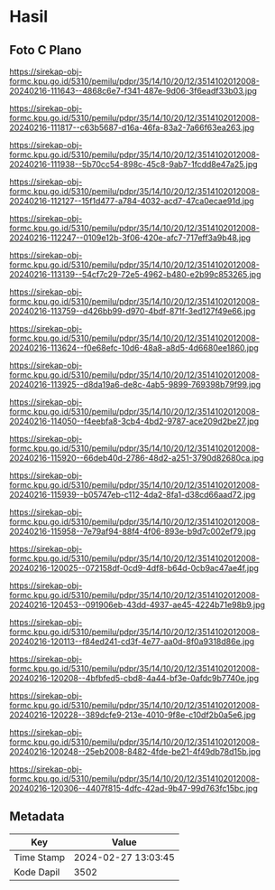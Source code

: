 # Hasil

## Foto C Plano

https://sirekap-obj-formc.kpu.go.id/5310/pemilu/pdpr/35/14/10/20/12/3514102012008-20240216-111643--4868c6e7-f341-487e-9d06-3f6eadf33b03.jpg

https://sirekap-obj-formc.kpu.go.id/5310/pemilu/pdpr/35/14/10/20/12/3514102012008-20240216-111817--c63b5687-d16a-46fa-83a2-7a66f63ea263.jpg

https://sirekap-obj-formc.kpu.go.id/5310/pemilu/pdpr/35/14/10/20/12/3514102012008-20240216-111938--5b70cc54-898c-45c8-9ab7-1fcdd8e47a25.jpg

https://sirekap-obj-formc.kpu.go.id/5310/pemilu/pdpr/35/14/10/20/12/3514102012008-20240216-112127--15f1d477-a784-4032-acd7-47ca0ecae91d.jpg

https://sirekap-obj-formc.kpu.go.id/5310/pemilu/pdpr/35/14/10/20/12/3514102012008-20240216-112247--0109e12b-3f06-420e-afc7-717eff3a9b48.jpg

https://sirekap-obj-formc.kpu.go.id/5310/pemilu/pdpr/35/14/10/20/12/3514102012008-20240216-113139--54cf7c29-72e5-4962-b480-e2b99c853265.jpg

https://sirekap-obj-formc.kpu.go.id/5310/pemilu/pdpr/35/14/10/20/12/3514102012008-20240216-113759--d426bb99-d970-4bdf-871f-3ed127f49e66.jpg

https://sirekap-obj-formc.kpu.go.id/5310/pemilu/pdpr/35/14/10/20/12/3514102012008-20240216-113624--f0e68efc-10d6-48a8-a8d5-4d6680ee1860.jpg

https://sirekap-obj-formc.kpu.go.id/5310/pemilu/pdpr/35/14/10/20/12/3514102012008-20240216-113925--d8da19a6-de8c-4ab5-9899-769398b79f99.jpg

https://sirekap-obj-formc.kpu.go.id/5310/pemilu/pdpr/35/14/10/20/12/3514102012008-20240216-114050--f4eebfa8-3cb4-4bd2-9787-ace209d2be27.jpg

https://sirekap-obj-formc.kpu.go.id/5310/pemilu/pdpr/35/14/10/20/12/3514102012008-20240216-115920--66deb40d-2786-48d2-a251-3790d82680ca.jpg

https://sirekap-obj-formc.kpu.go.id/5310/pemilu/pdpr/35/14/10/20/12/3514102012008-20240216-115939--b05747eb-c112-4da2-8fa1-d38cd66aad72.jpg

https://sirekap-obj-formc.kpu.go.id/5310/pemilu/pdpr/35/14/10/20/12/3514102012008-20240216-115958--7e79af94-88f4-4f06-893e-b9d7c002ef79.jpg

https://sirekap-obj-formc.kpu.go.id/5310/pemilu/pdpr/35/14/10/20/12/3514102012008-20240216-120025--072158df-0cd9-4df8-b64d-0cb9ac47ae4f.jpg

https://sirekap-obj-formc.kpu.go.id/5310/pemilu/pdpr/35/14/10/20/12/3514102012008-20240216-120453--091906eb-43dd-4937-ae45-4224b71e98b9.jpg

https://sirekap-obj-formc.kpu.go.id/5310/pemilu/pdpr/35/14/10/20/12/3514102012008-20240216-120113--f84ed241-cd3f-4e77-aa0d-8f0a9318d86e.jpg

https://sirekap-obj-formc.kpu.go.id/5310/pemilu/pdpr/35/14/10/20/12/3514102012008-20240216-120208--4bfbfed5-cbd8-4a44-bf3e-0afdc9b7740e.jpg

https://sirekap-obj-formc.kpu.go.id/5310/pemilu/pdpr/35/14/10/20/12/3514102012008-20240216-120228--389dcfe9-213e-4010-9f8e-c10df2b0a5e6.jpg

https://sirekap-obj-formc.kpu.go.id/5310/pemilu/pdpr/35/14/10/20/12/3514102012008-20240216-120248--25eb2008-8482-4fde-be21-4f49db78d15b.jpg

https://sirekap-obj-formc.kpu.go.id/5310/pemilu/pdpr/35/14/10/20/12/3514102012008-20240216-120306--4407f815-4dfc-42ad-9b47-99d763fc15bc.jpg


## Metadata

| Key        | Value               |
| ---------- | ------------------- |
| Time Stamp | 2024-02-27 13:03:45 |
| Kode Dapil | 3502                |



